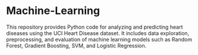 # Machine-Learning
 This repository provides Python code for analyzing and predicting heart diseases using the UCI Heart Disease dataset. It includes data exploration, preprocessing, and evaluation of machine learning models such as Random Forest, Gradient Boosting, SVM, and Logistic Regression.
